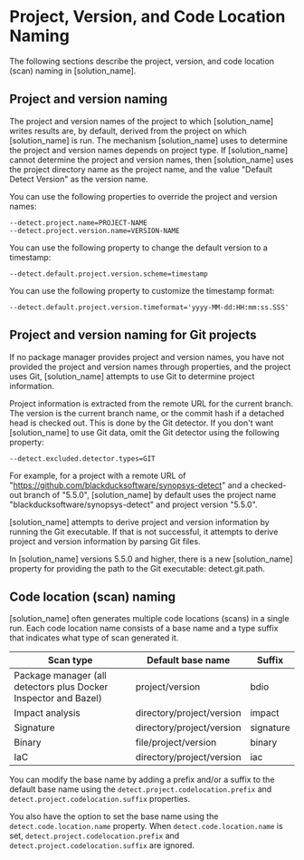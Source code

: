 # Project, Version, and Code Location Naming

The following sections describe the project, version, and code location (scan) naming in [solution_name].

## Project and version naming

The project and version names of the project to which [solution_name] writes results are, by default, derived from the project on which [solution_name] is run.  The mechanism [solution_name] uses to determine the project and version names depends on project type. If [solution_name] cannot determine the project and version names, then [solution_name] uses the project directory name as the project name, and the value "Default Detect Version" as the version name.

You can use the following properties to override the project and version names:
```
--detect.project.name=PROJECT-NAME
--detect.project.version.name=VERSION-NAME
```
You can use the following property to change the default version to a timestamp:
```
--detect.default.project.version.scheme=timestamp
```
You can use the following property to customize the timestamp format:
```
--detect.default.project.version.timeformat='yyyy-MM-dd:HH:mm:ss.SSS'
```
## Project and version naming for Git projects

If no package manager provides project and version names, you have not provided the project and version names through properties, and the project uses Git, [solution_name] attempts to use Git to determine project information.

Project information is extracted from the remote URL for the current branch. The version is the current branch name, or the commit hash if a detached head is checked out.  This is done by the Git detector. If you don't want [solution_name] to use Git data, omit the Git detector using the following property:
```
--detect.excluded.detector.types=GIT
```

For example, for a project with a remote URL of "https://github.com/blackducksoftware/synopsys-detect" and a checked-out branch of "5.5.0",
[solution_name] by default uses the project name "blackducksoftware/synopsys-detect" and project version "5.5.0".

[solution_name] attempts to derive project and version information by running the Git executable. If that is not successful, it attempts to derive
project and version information by parsing Git files.


In [solution_name] versions 5.5.0 and higher, there is a new [solution_name] property for providing the
path to the Git executable: detect.git.path.

## Code location (scan) naming

[solution_name] often generates multiple code locations (scans) in a single run.
Each code location name consists of a base name and a type suffix that indicates what type of scan generated it.

| Scan type | Default base name |Suffix |
|---|---|---|
| Package manager (all detectors plus Docker Inspector and Bazel) | project/version | bdio |
| Impact analysis | directory/project/version | impact |
| Signature | directory/project/version | signature |
| Binary | file/project/version | binary |
| IaC | directory/project/version | iac |

You can modify the base name by adding a prefix and/or a suffix to the default base name using the `detect.project.codelocation.prefix`
and `detect.project.codelocation.suffix` properties.

You also have the option to set the base name using the `detect.code.location.name` property.
When `detect.code.location.name` is set, `detect.project.codelocation.prefix` 
and `detect.project.codelocation.suffix` are ignored.
